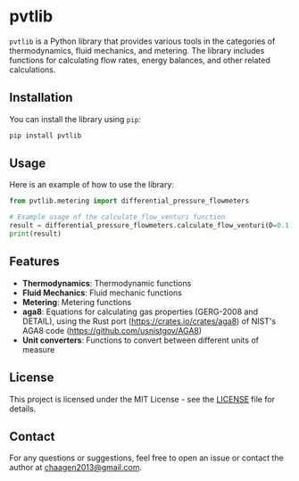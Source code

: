 # pvtlib

`pvtlib` is a Python library that provides various tools in the categories of thermodynamics, fluid mechanics, and metering. The library includes functions for calculating flow rates, energy balances, and other related calculations.

## Installation

You can install the library using `pip`:

```sh
pip install pvtlib
```

## Usage

Here is an example of how to use the library:

```py
from pvtlib.metering import differential_pressure_flowmeters

# Example usage of the calculate_flow_venturi function
result = differential_pressure_flowmeters.calculate_flow_venturi(D=0.1, d=0.05, dP=200, rho1=1000)
print(result)
```

## Features

- **Thermodynamics**: Thermodynamic functions
- **Fluid Mechanics**: Fluid mechanic functions
- **Metering**: Metering functions
- **aga8**: Equations for calculating gas properties (GERG-2008 and DETAIL), using the Rust port (https://crates.io/crates/aga8) of NIST's AGA8 code (https://github.com/usnistgov/AGA8)
- **Unit converters**: Functions to convert between different units of measure

## License

This project is licensed under the MIT License - see the [LICENSE](https://github.com/equinor/pvtlib/blob/main/LICENSE) file for details.

## Contact

For any questions or suggestions, feel free to open an issue or contact the author at chaagen2013@gmail.com.
